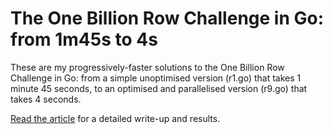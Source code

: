 
# The One Billion Row Challenge in Go: from 1m45s to 4s

These are my progressively-faster solutions to the One Billion Row Challenge in Go: from a simple unoptimised version (r1.go) that takes 1 minute 45 seconds, to an optimised and parallelised version (r9.go) that takes 4 seconds.

[Read the article](https://benhoyt.com/writings/go-1brc/) for a detailed write-up and results.
